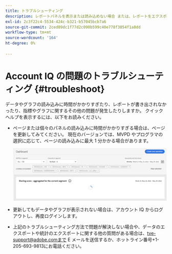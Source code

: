 ```yaml
---
title: トラブルシューティング
description: レポートパネルを表示または読み込めない場合 または、レポートをエクスポートできない場合は、 製品でよく発生する問題の解決方法を説明します。
exl-id: 2c3f22c4-5534-424c-b321-b57045bcb7a6
source-git-commit: 2ced89dc1f77d2c090b599c40e778f3054f1a8dd
workflow-type: tm+mt
source-wordcount: '164'
ht-degree: 0%

---
```


# Account IQ の問題のトラブルシューティング {#troubleshoot}

データやグラフの読み込みに時間がかかりすぎたり、レポートが書き出されなかったり、指標やグラフに関するその他の問題が発生したりしますか。 クイックヘルプを表示するには、以下をお読みください。

* ページまたは個々のパネルの読み込みに時間がかかりすぎる場合は、ページを更新してみてください。 現在のバージョンでは、MVPD やプログラマの選択に応じて、ページの読み込みに最大 1 分かかる場合があります。

  ![](assets/troubleshoot.png)

* 更新してもデータやグラフが表示されない場合は、アカウント IQ からログアウトし、再度ログインします。

* 上記のトラブルシューティング方法で問題が解決しない場合や、データのエクスポートや統計のエクスポートに関する他の質問がある場合は、tve-support@adobe.comまで E メールを送信するか、ホットライン番号+1-205-693-9813にお電話ください。
